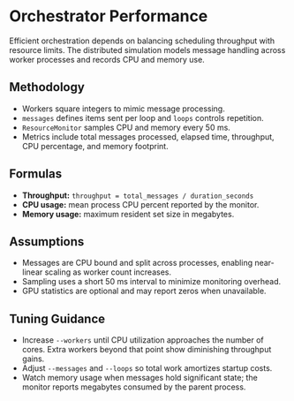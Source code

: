 # Orchestrator Performance

Efficient orchestration depends on balancing scheduling throughput with
resource limits. The distributed simulation models message handling across
worker processes and records CPU and memory use.

## Methodology

- Workers square integers to mimic message processing.
- `messages` defines items sent per loop and `loops` controls repetition.
- `ResourceMonitor` samples CPU and memory every 50 ms.
- Metrics include total messages processed, elapsed time, throughput, CPU
  percentage, and memory footprint.

## Formulas

- **Throughput:** `throughput = total_messages / duration_seconds`
- **CPU usage:** mean process CPU percent reported by the monitor.
- **Memory usage:** maximum resident set size in megabytes.

## Assumptions

- Messages are CPU bound and split across processes, enabling near-linear
  scaling as worker count increases.
- Sampling uses a short 50 ms interval to minimize monitoring overhead.
- GPU statistics are optional and may report zeros when unavailable.

## Tuning Guidance

- Increase `--workers` until CPU utilization approaches the number of cores.
  Extra workers beyond that point show diminishing throughput gains.
- Adjust `--messages` and `--loops` so total work amortizes startup costs.
- Watch memory usage when messages hold significant state; the monitor reports
  megabytes consumed by the parent process.
